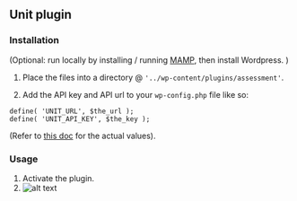 ## Unit plugin

### Installation
(Optional: run locally
  by installing / running [MAMP](https://codex.wordpress.org/Installing_WordPress_Locally_on_Your_Mac_With_MAMP), then
  install Wordpress.
)


1. Place the files into a directory @ `'../wp-content/plugins/assessment'`.

2. Add the API key and API url to your `wp-config.php` file like so:
```
define( 'UNIT_URL', $the_url );
define( 'UNIT_API_KEY', $the_key );
```
(Refer to [this doc](https://docs.google.com/document/d/1wrr4Eu0S9OkeO8Lq0nKVcvDS5cJmHCwKp6apgDwjNjc/edit#) for the actual values).

### Usage

1. Activate the plugin.
2. ![alt text](https://github.com/dukeweezo/unit-assessment-plugin/tut-imgs/?raw=true)
